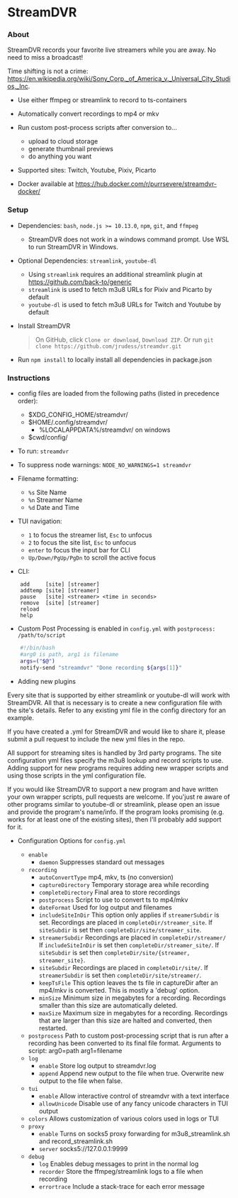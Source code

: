StreamDVR
==========

### About ###

StreamDVR records your favorite live streamers while you are away.  No need to miss a broadcast!

Time shifting is not a crime:
https://en.wikipedia.org/wiki/Sony_Corp._of_America_v._Universal_City_Studios,_Inc.

* Use either ffmpeg or streamlink to record to ts-containers

* Automatically convert recordings to mp4 or mkv

* Run custom post-process scripts after conversion to...
    * upload to cloud storage
    * generate thumbnail previews
    * do anything you want

* Supported sites: Twitch, Youtube, Pixiv, Picarto

* Docker available at https://hub.docker.com/r/purrsevere/streamdvr-docker/

### Setup ###

* Dependencies: `bash`, `node.js >= 10.13.0`, `npm`, `git`, and `ffmpeg`
  * StreamDVR does not work in a windows command prompt.  Use WSL to run StreamDVR in Windows.
* Optional Dependencies: `streamlink`, `youtube-dl`

  * Using `streamlink` requires an additional streamlink plugin at https://github.com/back-to/generic
  * `streamlink` is used to fetch m3u8 URLs for Pixiv and Picarto by default
  * `youtube-dl` is used to fetch m3u8 URLs for Twitch and Youtube by default

* Install StreamDVR
  >On GitHub, click `Clone or download`, `Download ZIP`.
  >Or run `git clone https://github.com/jrudess/streamdvr.git`

* Run `npm install` to locally install all dependencies in package.json

### Instructions ###

* config files are loaded from the following paths (listed in precedence order):
  * $XDG_CONFIG_HOME/streamdvr/
  * $HOME/.config/streamdvr/
    * %LOCALAPPDATA%/streamdvr/ on windows
  * $cwd/config/

* To run: `streamdvr`
* To suppress node warnings: `NODE_NO_WARNINGS=1 streamdvr`

* Filename formatting:
  * `%s` Site Name
  * `%n` Streamer Name
  * `%d` Date and Time

* TUI navigation:
  * `1` to focus the streamer list, `Esc` to unfocus
  * `2` to focus the site list, `Esc` to unfocus
  * `enter` to focus the input bar for CLI
  * `Up/Down/PgUp/PgDn` to scroll the active focus

* CLI:
```
    add     [site] [streamer]
    addtemp [site] [streamer]
    pause   [site] <streamer> <time in seconds>
    remove  [site] [streamer]
    reload
    help
```
* Custom Post Processing is enabled in `config.yml` with `postprocess: /path/to/script`
```bash
    #!/bin/bash
    #arg0 is path, arg1 is filename
    args=("$@")
    notify-send "streamdvr" "Done recording ${args[1]}"
```
* Adding new plugins

Every site that is supported by either streamlink or youtube-dl will work with StreamDVR.  All that is necessary is to create a new configuration file with the site's details.  Refer to any existing yml file in the config directory for an example.

If you have created a <site>.yml for StreamDVR and would like to share it, please submit a pull request to include the new yml files in the repo.

All support for streaming sites is handled by 3rd party programs.  The site configuration yml files specify the m3u8 lookup and record scripts to use.   Adding support for new programs requires adding new wrapper scripts and using those scripts in the yml configuration file.

If you would like StreamDVR to support a new program and have written your own wrapper scripts, pull requests are welcome.  If you'just re aware of other programs similar to youtube-dl or streamlink, please open an issue and provide the program's name/info.  If the program looks promising (e.g. works for at least one of the existing sites), then I'll probably add support for it.

* Configuration Options for `config.yml`

    * `enable`
        * `daemon`
          Suppresses standard out messages
    * `recording`
        * `autoConvertType`
          mp4, mkv, ts (no conversion)
        * `captureDirectory`
          Temporary storage area while recording
        * `completeDirectory`
          Final area to store recordings
        * `postprocess`
          Script to use to convert ts to mp4/mkv
        * `dateFormat`
          Used for log output and filenames
        * `includeSiteInDir`
          This option only applies if `streamerSubdir` is set.
          Recordings are placed in `completeDir/streamer_site`.
          If `siteSubdir` is set then `completeDir/site/streamer_site`.
        * `streamerSubdir`
          Recordings are placed in `completeDir/streamer/`
          If `includeSiteInDir` is set then `completeDir/streamer_site/`.
          If `siteSubdir` is set then `completeDir/site/{streamer, streamer_site}`.
        * `siteSubdir`
          Recordings are placed in `completeDir/site/`.
          If `streamerSubdir` is set then `completeDir/site/streamer/`.
        * `keepTsFile`
          This option leaves the ts file in captureDir after an
          mp4/mkv is converted.  This is mostly a 'debug' option.
        * `minSize`
          Minimum size in megabytes for a recording.
          Recordings smaller than this size are automatically deleted.
        * `maxSize`
          Maximum size in megabytes for a recording.
          Recordings that are larger than this size are halted and
          converted, then restarted.
    * `postprocess`
      Path to custom post-processing script that is run after
      a recording has been converted to its final file format.
      Arguments to script: arg0=path arg1=filename
    * `log`
        * `enable`
          Store log output to streamdvr.log
        * `append`
          Append new output to the file when true.
          Overwrite new output to the file when false.
    * `tui`
        * `enable`
          Allow interactive control of streamdvr with a text interface
        * `allowUnicode`
          Disable use of any fancy unicode characters in TUI output
    * `colors`
       Allows customization of various colors used in logs or TUI
    * `proxy`
        * `enable`
          Turns on socks5 proxy forwarding for m3u8_streamlink.sh and record_streamlink.sh
        * `server`
          socks5://127.0.0.1:9999
    * `debug`
        * `log`
          Enables debug messages to print in the normal log
        * `recorder`
          Store the ffmpeg/streamlink logs to a file when recording
        * `errortrace`
          Include a stack-trace for each error message

